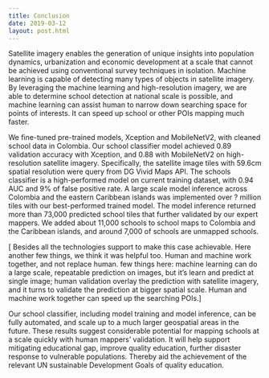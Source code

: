 ```yaml
---
title: Conclusion
date: 2019-03-12
layout: post.html
---
```


Satellite imagery enables the generation of unique insights into population dynamics, urbanization and economic development at a scale that cannot be achieved using conventional survey techniques in isolation. Machine learning is capable of detecting many types of objects in satellite imagery. By leveraging the machine learning and high-resolution imagery, we are able to determine school detection at national scale is possible, and machine learning can assist human to narrow down searching space for points of interests. It can speed up school or other POIs mapping much faster.

We fine-tuned pre-trained models, Xception and MobileNetV2, with cleaned school data in Colombia. Our school classifier model achieved 0.89 validation accuracy with Xception, and 0.88 with MobileNetV2 on high-resolution satellite imagery. Specifically, the satellite image tiles with 59.6cm spatial resolution were query from DG Vivid Maps API. The schools classifier is a high-performed model on current training dataset, with 0.94 AUC and 9% of false positive rate. A large scale model inference across Colombia and the eastern Caribbean islands was implemented over ? million tiles with our best-performed trained model. The model inference returned more than 73,000 predicted school tiles that further validated by our expert mappers. We added about 11,000 schools to school maps to Colombia and the Caribbean islands, and around 7,000 of schools are unmapped schools.

[ Besides all the technologies support to make this case achievable. Here another few things, we think it was helpful too. Human and machine work together, and not replace human. few things here: machine learning can do a large scale, repeatable prediction on images, but it’s learn and predict at single image; human validation overlay the prediction with satellite imagery, and it turns to validate the prediction at bigger spatial scale. Human and machine work together can speed up the searching POIs.]

Our school classifier, including model training and model inference, can be fully automated, and scale up to a much larger geospatial areas in the future. These results suggest considerable potential for mapping schools at a scale quickly with human mappers’ validation. It will help support mitigating educational gap, improve quality education, further disaster response to vulnerable populations. Thereby aid the achievement of the relevant UN sustainable Development Goals of quality education.
